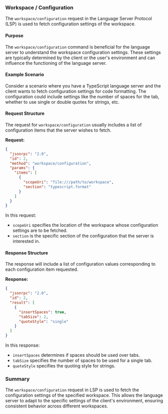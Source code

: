 ### Workspace / Configuration

The `workspace/configuration` request in the Language Server Protocol (LSP) is used to fetch configuration settings of the workspace.

#### Purpose

The `workspace/configuration` command is beneficial for the language server to understand the workspace configuration settings. These settings are typically determined by the client or the user's environment and can influence the functioning of the language server.

#### Example Scenario

Consider a scenario where you have a TypeScript language server and the client wants to fetch configuration settings for code formatting. The configuration could include settings like the number of spaces for the tab, whether to use single or double quotes for strings, etc.

#### Request Structure

The request for `workspace/configuration` usually includes a list of configuration items that the server wishes to fetch.

**Request:**

```json
{
  "jsonrpc": "2.0",
  "id": 2,
  "method": "workspace/configuration",
  "params": {
    "items": [
      {
        "scopeUri": "file:///path/to/workspace",
        "section": "typescript.format"
      }
    ]
  }
}
```

In this request:
- `scopeUri` specifies the location of the workspace whose configuration settings are to be fetched.
- `section` is the specific section of the configuration that the server is interested in.

#### Response Structure

The response will include a list of configuration values corresponding to each configuration item requested.

**Response:**

```json
{
  "jsonrpc": "2.0",
  "id": 2,
  "result": [
    {
      "insertSpaces": true,
      "tabSize": 2,
      "quoteStyle": "single"
    }
  ]
}
```

In this response:
- `insertSpaces` determines if spaces should be used over tabs.
- `tabSize` specifies the number of spaces to be used for a single tab.
- `quoteStyle` specifies the quoting style for strings.

### Summary

The `workspace/configuration` request in LSP is used to fetch the configuration settings of the specified workspace. This allows the language server to adapt to the specific settings of the client's environment, ensuring consistent behavior across different workspaces.
